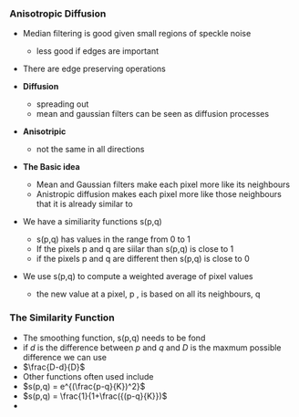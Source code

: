 
### Anisotropic Diffusion 

- Median filtering is good given small regions of speckle noise
	- less good if edges are important
- There are edge preserving operations 

- **Diffusion**
	- spreading out
	- mean and gaussian filters can be seen as diffusion processes
- **Anisotripic**
	- not the same in all directions 
- **The Basic idea**
	- Mean and Gaussian filters make each pixel more like its neighbours 
	- Anistropic diffusion makes each pixel more like those neighbours that it is already similar to

- We have a similiarity functions s(p,q)
	- s(p,q) has values in the range from 0 to 1 
	- If the pixels p and q are siilar than s(p,q) is close to 1
	- if the pixels p and q are different then s(p,q) is close to 0
- We use s(p,q) to compute a weighted average of pixel values 
	- the new value at a pixel, p , is based on all its neighbours, q

### The Similarity Function 

- The smoothing function, s(p,q)  needs to be fond 
- if *d* is the difference between *p* and *q* and *D* is the maxmum possible difference we can use 
- $\frac{D-d}{D}$ 
- Other functions often used include 
- $s(p,q) = e^{(\frac{p-q}{K})^2}$ 
- $s(p,q) = \frac{1}{1+\frac({(p-q}{K}})$
- 